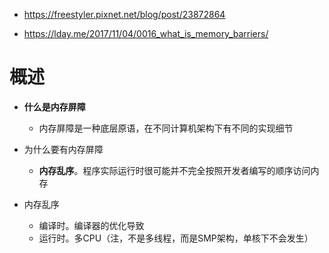 - https://freestyler.pixnet.net/blog/post/23872864

- https://lday.me/2017/11/04/0016_what_is_memory_barriers/

# 概述
- **什么是内存屏障**
  - 内存屏障是一种底层原语，在不同计算机架构下有不同的实现细节

- 为什么要有内存屏障
  - **内存乱序**。程序实际运行时很可能并不完全按照开发者编写的顺序访问内存

- 内存乱序
  - 编译时。编译器的优化导致
  - 运行时。多CPU（注，不是多线程，而是SMP架构，单核下不会发生）




